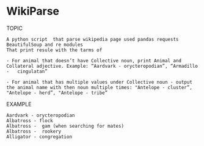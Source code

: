# WikiParse

TOPIC

	A python script  that parse wikipedia page used pandas requests BeautifulSoup and re modules
	That print resule with the tarms of 

	- For animal that doesn’t have Collective noun, print Animal and Collateral adjective. Example: “Aardvark - orycteropodian”, “Armadillo - 	cingulatan”

	- For animal that has multiple values under Collective noun - output the animal name with then noun multiple times: "Antelope - cluster”, 	"Antelope - herd”, "Antelope - tribe”


EXAMPLE

	Aardvark - orycteropodian
	Albatross - flock
	Albatross -  gam (when searching for mates)
	Albatross -  rookery
	Alligator - congregation
